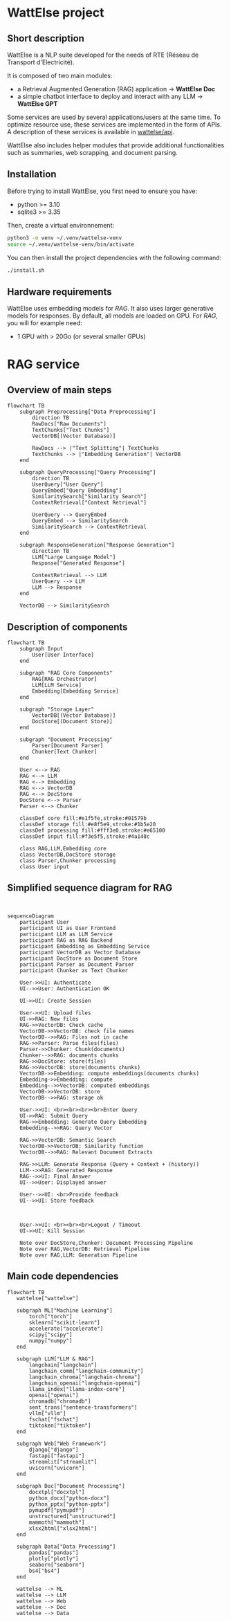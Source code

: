 # WattElse project

## Short description

WattElse is a NLP suite developed for the needs of RTE (Réseau de Transport d'Electricité).

It is composed of two main modules:
- a Retrieval Augmented Generation (RAG) application -> **WattElse Doc**
- a simple chatbot interface to deploy and interact with any LLM -> **WattElse GPT**

Some services are used by several applications/users at the same time. To optimize resource use, these services are implemented in the form of APIs. A description of these services is available in [wattelse/api](wattelse/api).

WattElse also includes helper modules that provide additional functionalities such as summaries, web scrapping, and document parsing.

## Installation

Before trying to install WattElse, you first need to ensure you have:
- python >= 3.10
- sqlite3 >= 3.35

Then, create a virtual environnement:

```bash
python3 -m venv ~/.venv/wattelse-venv
source ~/.venv/wattelse-venv/bin/activate
```

You can then install the project dependencies with the following command:

```bash
./install.sh
```

## Hardware requirements

WattElse uses embedding models for *RAG*. It also uses larger generative models for responses. By default, all models are loaded on GPU. For *RAG*, you will for example need:
- 1 GPU with > 20Go (or several smaller GPUs)

# RAG service

## Overview of main steps 

```mermaid
flowchart TB
    subgraph Preprocessing["Data Preprocessing"]
        direction TB
        RawDocs["Raw Documents"]
        TextChunks["Text Chunks"]
        VectorDB[(Vector Database)]
        
        RawDocs --> |"Text Splitting"| TextChunks
        TextChunks --> |"Embedding Generation"| VectorDB
    end

    subgraph QueryProcessing["Query Processing"]
        direction TB
        UserQuery["User Query"]
        QueryEmbed["Query Embedding"]
        SimilaritySearch["Similarity Search"]
        ContextRetrieval["Context Retrieval"]
        
        UserQuery --> QueryEmbed
        QueryEmbed --> SimilaritySearch
        SimilaritySearch --> ContextRetrieval
    end

    subgraph ResponseGeneration["Response Generation"]
        direction TB
        LLM["Large Language Model"]
        Response["Generated Response"]
        
        ContextRetrieval --> LLM
        UserQuery --> LLM
        LLM --> Response
    end

    VectorDB --> SimilaritySearch

```
 
## Description of components

```mermaid
flowchart TB
    subgraph Input
        User[User Interface]
    end

    subgraph "RAG Core Components"
        RAG[RAG Orchestrator]
        LLM[LLM Service]
        Embedding[Embedding Service]
    end

    subgraph "Storage Layer"
        VectorDB[(Vector Database)]
        DocStore[(Document Store)]
    end

    subgraph "Document Processing"
        Parser[Document Parser]
        Chunker[Text Chunker]
    end

    User <--> RAG
    RAG <--> LLM
    RAG <--> Embedding
    RAG <--> VectorDB
    RAG <--> DocStore
    DocStore <--> Parser
    Parser <--> Chunker

    classDef core fill:#e1f5fe,stroke:#01579b
    classDef storage fill:#e8f5e9,stroke:#1b5e20
    classDef processing fill:#fff3e0,stroke:#e65100
    classDef input fill:#f3e5f5,stroke:#4a148c

    class RAG,LLM,Embedding core
    class VectorDB,DocStore storage
    class Parser,Chunker processing
    class User input

```

## Simplified sequence diagram for RAG
```mermaid


sequenceDiagram
    participant User
    participant UI as User Frontend
    participant LLM as LLM Service
    participant RAG as RAG Backend
    participant Embedding as Embedding Service
    participant VectorDB as Vector Database
    participant DocStore as Document Store
    participant Parser as Document Parser
    participant Chunker as Text Chunker

    User->>UI: Authenticate
    UI-->>User: Authentication OK
    
    UI->>UI: Create Session
    
    User->>UI: Upload files
    UI->>RAG: New files
    RAG->>VectorDB: Check cache
    VectorDB->>VectorDB: check file names
    VectorDB-->>RAG: Files not in cache
    RAG->>Parser: Parse files(files)
    Parser->>Chunker: Chunk(documents)
    Chunker-->>RAG: documents chunks
    RAG->>DocStore: store(files)
    RAG->>VectorDB: store(documents chunks)
    VectorDB->>Embedding: compute embeddings(documents chunks)
    Embedding->>Embedding: compute
    Embedding-->>VectorDB: computed embeddings
    VectorDB->>VectorDB: store
    VectorDB-->>RAG: storage ok
    
    User->>UI: <br><br><br><br>Enter Query
    UI->>RAG: Submit Query
    RAG->>Embedding: Generate Query Embedding
    Embedding-->>RAG: Query Vector

    RAG->>VectorDB: Semantic Search
    VectorDB->>VectorDB: Similarity function
    VectorDB-->>RAG: Relevant Document Extracts

    RAG->>LLM: Generate Response (Query + Context + (history))
    LLM-->>RAG: Generated Response
    RAG-->>UI: Final Answer
    UI-->>User: Displayed answer
    
    User-->>UI: <br>Provide feedback
    UI-->>UI: Store feedback
    
    
    
    User->>UI: <br><br><br>Logout / Timeout
    UI->>UI: Kill Session

    Note over DocStore,Chunker: Document Processing Pipeline
    Note over RAG,VectorDB: Retrieval Pipeline
    Note over RAG,LLM: Generation Pipeline
```

## Main code dependencies
 ```mermaid
flowchart TB
    wattelse["wattelse"]
    
    subgraph ML["Machine Learning"]
        torch["torch"]
        sklearn["scikit-learn"]
        accelerate["accelerate"]
        scipy["scipy"]
        numpy["numpy"]
    end
    
    subgraph LLM["LLM & RAG"]
        langchain["langchain"]
        langchain_comm["langchain-community"]
        langchain_chroma["langchain-chroma"]
        langchain_openai["langchain-openai"]
        llama_index["llama-index-core"]
        openai["openai"]
        chromadb["chromadb"]
        sent_trans["sentence-transformers"]
        vllm["vllm"]
        fschat["fschat"]
        tiktoken["tiktoken"]
    end
    
    subgraph Web["Web Framework"]
        django["django"]
        fastapi["fastapi"]
        streamlit["streamlit"]
        uvicorn["uvicorn"]
    end
    
    subgraph Doc["Document Processing"]
        docxtpl["docxtpl"]
        python_docx["python-docx"]
        python_pptx["python-pptx"]
        pymupdf["pymupdf"]
        unstructured["unstructured"]
        mammoth["mammoth"]
        xlsx2html["xlsx2html"]
    end
    
    subgraph Data["Data Processing"]
        pandas["pandas"]
        plotly["plotly"]
        seaborn["seaborn"]
        bs4["bs4"]
    end
    
    wattelse --> ML
    wattelse --> LLM
    wattelse --> Web
    wattelse --> Doc
    wattelse --> Data
```

